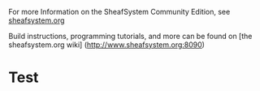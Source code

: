 
For more Information on the SheafSystem Community Edition, see 
[sheafsystem.org](http://www.sheafsystem.org)
	
Build instructions, programming tutorials, and more can be found on 
[the sheafsystem.org wiki] (http://www.sheafsystem.org:8090)

# Test
		
